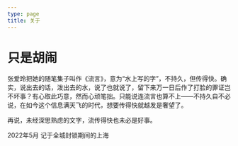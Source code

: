 ```yaml
---
type: page
title: 关于
---
```


# 只是胡闹

张爱玲把她的随笔集子叫作《流言》，意为“水上写的字”，不持久，但传得快。确实，说出去的话，泼出去的水，说了也就说了，留下来万一日后作了打脸的罪证岂不坏事？有心取此巧意，然而心顽笔拙。只能说连流言也算不上——不持久自不必说，在如今这个信息满天飞的时代，想要传得快就越发是奢望了。

再说，未经深思熟虑的文字，流传得快也未必是好事。

2022年5月 记于全城封锁期间的上海
